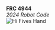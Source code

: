 **FRC 4944**  
*2024 Robot Code*  
![Hi Fives Hand](https://www.hi5robotics.com/hi-fives-hand.png)  

